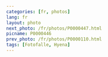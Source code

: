 ```yaml
---
categories: [fr, photos]
lang: fr
layout: photo
next_photo: /fr/photos/P0000447.html
picname: P0000446
prev_photo: /fr/photos/P0000110.html
tags: [Fotofalle, Hyena]
---
```


